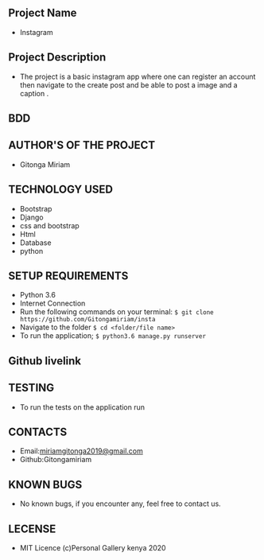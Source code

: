 ## Project Name
- Instagram
## Project Description
-  The project is a basic instagram app where one can register an account then            navigate to the create post and be able to post a image and a caption .
## BDD
## AUTHOR'S OF THE PROJECT
- Gitonga Miriam
## TECHNOLOGY USED
- Bootstrap
- Django
- css and bootstrap
- Html
- Database
- python
## SETUP REQUIREMENTS
- Python 3.6
- Internet Connection
- Run the following commands on your terminal:
`$ git clone https://github.com/Gitongamiriam/insta`
- Navigate to the folder
 `$ cd <folder/file name>`
- To run the application;
 `$ python3.6 manage.py runserver`
##  Github livelink
## TESTING 
- To run the tests on the application run
## CONTACTS 
- Email:miriamgitonga2019@gmail.com
- Github:Gitongamiriam
## KNOWN BUGS
- No known bugs, if you encounter any, feel free to contact us.
## LECENSE
- MIT Licence (c)Personal Gallery kenya 2020


